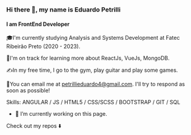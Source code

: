 ### Hi there 👋, my name is Eduardo Petrilli
#### I am FrontEnd Developer

🎓I'm currently studying Analysis and Systems Development at Fatec Ribeirão Preto (2020 - 2023).

🌱I'm on track for learning more about ReactJs, VueJs, MongoDB.

✍️In my free time, I go to the gym, play guitar and play some games.

📧You can email me at petrillieduardo4@gmail.com. I'll try to respond as soon as possible!

Skills: ANGULAR / JS / HTML5 / CSS/SCSS / BOOTSTRAP / GIT / SQL

- 🔭 I’m currently working on this page. 

Check out my repos ⬇️
